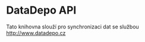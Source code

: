 DataDepo API
==========

Tato knihovna slouží pro synchronizaci dat se službou http://www.datadepo.cz